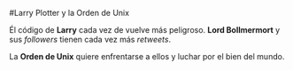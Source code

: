
#Larry Plotter y la Orden de Unix

Él código de **Larry** cada vez de vuelve más peligroso.
**Lord Bollmermort** y sus *followers* tienen cada vez más *retweets*.

La **Orden de Unix** quiere enfrentarse a ellos y luchar por el bien del mundo.
